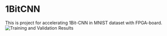# 1BitCNN

This is project for accelerating 1Bit-CNN in MNIST dataset with FPGA-board.
![Training and Validation Results](./training_result.png)
